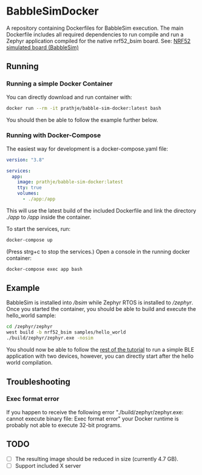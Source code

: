 # BabbleSimDocker
A repository containing Dockerfiles for BabbleSim execution.
The main Dockerfile includes all required dependencies to run compile and run a Zephyr application compiled for the native nrf52_bsim board.
See: [NRF52 simulated board (BabbleSim)](https://docs.zephyrproject.org/latest/boards/posix/nrf52_bsim/doc/index.html)

## Running
### Running a simple Docker Container
You can directly download and run container with:
```bash
docker run --rm -it prathje/babble-sim-docker:latest bash
```
You should then be able to follow the example further below.
### Running with Docker-Compose

The easiest way for development is a docker-compose.yaml file:

```yaml
version: "3.8"

services:
  app:
    image: prathje/babble-sim-docker:latest
    tty: true
    volumes:
      - ./app:/app
```
This will use the latest build of the included Dockerfile and link the directory *./app* to */app* inside the container.

To start the services, run:
```bash
docker-compose up
```
(Press strg+c to stop the services.)
Open a console in the running docker container:
```bash
docker-compose exec app bash
```

## Example

BabbleSim is installed into */bsim* while Zephyr RTOS is installed to */zephyr*. 
Once you started the container, you should be able to build and execute the hello_world sample:
```bash
cd /zephyr/zephyr
west build -b nrf52_bsim samples/hello_world
./build/zephyr/zephyr.exe -nosim
```
You should now be able to follow the [rest of the tutorial](https://docs.zephyrproject.org/latest/boards/posix/nrf52_bsim/doc/index.html#building-and-running) to run a simple BLE application with two devices, however, you can directly start after the hello world compilation.

## Troubleshooting

### Exec format error
If you happen to receive the following error "./build/zephyr/zephyr.exe: cannot execute binary file: Exec format error" your Docker runtime is probably not able to execute 32-bit programs.

## TODO
- [ ] The resulting image should be reduced in size (currently 4.7 GB).
- [ ] Support included X server 
